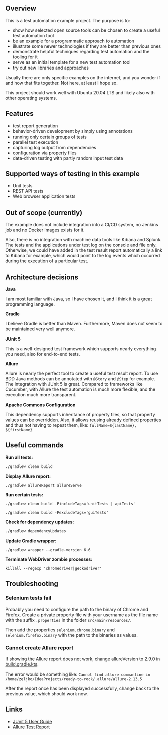 ## Overview

This is a test automation example project. The purpose is to:

* show how selected open source tools can be chosen to create a useful test automation tool
* be an example for a programmatic approach to automation
* illustrate some newer technologies if they are better than previous ones
* demonstrate helpful techniques regarding test automation and the tooling for it
* serve as an initial template for a new test automation tool
* try out new libraries and approaches

Usually there are only specific examples on the internet, and you wonder if and how that fits together. 
Not here, at least I hope so.

This project should work well with Ubuntu 20.04 LTS and likely also with other operating systems.

## Features

* test report generation
* behavior-driven development by simply using annotations
* running only certain groups of tests
* parallel test execution
* capturing log output from dependencies
* configuration via property files
* data-driven testing with partly random input test data

## Supported ways of testing in this example

* Unit tests
* REST API tests
* Web browser application tests

## Out of scope (currently)

The example does not include integration into a CI/CD system, no Jenkins job and no Docker images exists for it.

Also, there is no integration with machine data tools like Kibana and Splunk. The tests and the applications under test 
log on the console and file only. Otherwise, we could have added in the test result report automatically a link to 
Kibana for example, which would point to the log events which occurred during the execution of a particular test.

## Architecture decisions

**Java**

I am most familiar with Java, so I have chosen it, and I think it is a great programming language. 

**Gradle**

I believe Gradle is better than Maven. Furthermore, Maven does not seem to be maintained very well anymore.

**JUnit 5**

This is a well-designed test framework which supports nearly everything you need, also for end-to-end tests.

**Allure**

Allure is nearly the perfect tool to create a useful test result report. To use BDD Java methods can be annotated with 
`@Story` and `@Step` for example. The integration with JUnit 5 is great. Compared to frameworks like Cucumber, with Allure 
the test automation is much more flexible, and the execution much more transparent.

**Apache Commons Configuration**

This dependency supports inheritance of property files, so that property values can be overridden. Also, it allows 
reusing already defined properties and thus not having to repeat them, like: `fullName=${lastName}, ${firstName}`

## Useful commands

**Run all tests:**

`./gradlew clean build`

**Display Allure report:**

`./gradlew allureReport allureServe`

**Run certain tests:**

`./gradlew clean build -PincludeTags='unitTests | apiTests'`

`./gradlew clean build -PexcludeTags='guiTests'`

**Check for dependency updates:**

`./gradlew dependencyUpdates`

**Update Gradle wrapper:**

`./gradlew wrapper --gradle-version 6.6`

**Terminate WebDriver zombie processes:**

`killall --regexp 'chromedriver|geckodriver'`

## Troubleshooting

### Selenium tests fail

Probably you need to configure the path to the binary of Chrome and Firefox. Create a private property file with your 
username as the file name with the suffix `.properties` in the folder `src/main/resources/`.

Then add the properties `selenium.chrome.binary` and `selenium.firefox.binary` with the path to the binaries as values.

### Cannot create Allure report

If showing the Allure report does not work, change allureVersion to 2.9.0 in [build.gradle.kts](build.gradle.kts).

The error would be something like: 
`Cannot find allure commanline in /home/zeljko/IdeaProjects/ready-to-rock/.allure/allure-2.13.5`

After the report once has been displayed successfully, change back to the previous value, which should work now.

## Links

* [JUnit 5 User Guide](https://junit.org/junit5/docs/current/user-guide/)
* [Allure Test Report](http://allure.qatools.ru/)
